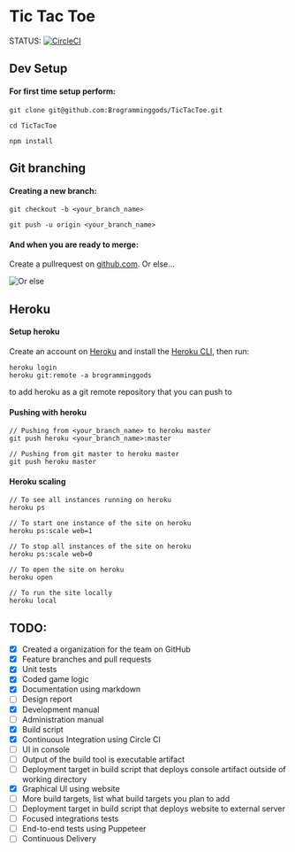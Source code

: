 # Tic Tac Toe
STATUS: [![CircleCI](https://circleci.com/gh/Brogramminggods/TicTacToe.svg?style=svg)](https://circleci.com/gh/Brogramminggods/TicTacToe)

## Dev Setup
#### For first time setup perform:
```
git clone git@github.com:Brogramminggods/TicTacToe.git

cd TicTacToe

npm install
```

## Git branching 
#### Creating a new branch:
```
git checkout -b <your_branch_name>

git push -u origin <your_branch_name>
```
#### And when you are ready to merge:
Create a pullrequest on [github.com](https://github.com/Brogramminggods/TicTacToe). Or else...

![Or else](https://media.giphy.com/media/cFkiFMDg3iFoI/giphy.gif)

## Heroku
#### Setup heroku
Create an account on [Heroku](https://signup.heroku.com/) and 
install the [Heroku CLI](https://devcenter.heroku.com/articles/heroku-cli#download-and-install), then run:
```
heroku login
heroku git:remote -a brogramminggods
```
to add heroku as a git remote repository that you can push to

#### Pushing with heroku
``` 
// Pushing from <your_branch_name> to heroku master
git push heroku <your_branch_name>:master

// Pushing from git master to heroku master
git push heroku master
```

#### Heroku scaling 
```
// To see all instances running on heroku 
heroku ps

// To start one instance of the site on heroku 
heroku ps:scale web=1

// To stop all instances of the site on heroku
heroku ps:scale web=0

// To open the site on heroku 
heroku open

// To run the site locally
heroku local 
```

## TODO:

- [x] Created a organization for the team on GitHub
- [x] Feature branches and pull requests
- [x] Unit tests
- [x] Coded game logic
- [x] Documentation using markdown
- [ ] Design report
- [x] Development manual
- [ ] Administration manual
- [x] Build script
- [x] Continuous Integration using Circle CI
- [ ] UI in console
- [ ] Output of the build tool is executable artifact
- [ ] Deployment target in build script that deploys console artifact outside of working directory
- [x] Graphical UI using website
- [ ] More build targets, list what build targets you plan to add
- [ ] Deployment target in build script that deploys website to external server
- [ ] Focused integrations tests
- [ ] End-to-end tests using Puppeteer
- [ ] Continuous Delivery

